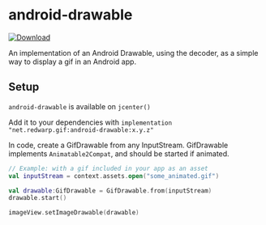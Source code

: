 # android-drawable

[ ![Download](https://api.bintray.com/packages/redwarp/maven/gif-android-drawable/images/download.svg) ](https://bintray.com/redwarp/maven/gif-android-drawable/_latestVersion)

An implementation of an Android Drawable, using the decoder, as a simple way to display a gif in an
Android app.

## Setup

`android-drawable` is available on `jcenter()`

Add it to your dependencies with `implementation "net.redwarp.gif:android-drawable:x.y.z"`

In code, create a GifDrawable from any InputStream.
GifDrawable implements `Animatable2Compat`, and should be started if animated.

```kotlin
// Example: with a gif included in your app as an asset
val inputStream = context.assets.open("some_animated.gif")

val drawable:GifDrawable = GifDrawable.from(inputStream)
drawable.start()

imageView.setImageDrawable(drawable)
```
